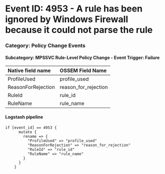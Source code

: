 # Event ID: 4953 - A rule has been ignored by Windows Firewall because it could not parse the rule
### Category: Policy Change Events
#### Subcategory: MPSSVC Rule-Level Policy Change - Event Trigger: Failure

|Native field name            |OSSEM Field Name                   |
|:----------------------------|:----------------------------------|
| ProfileUsed                 | profile_used                      |
| ReasonForRejection          | reason_for_rejection              |
| RuleId                      | rule_id                           |
| RuleName                    | rule_name                         |

#### Logstash pipeline

```
if [event_id] == 4953 {
      mutate {
        rename => {
          "ProfileUsed" => "profile_used"
          "ReasonForRejection" => "reason_for_rejection"
          "RuleId" => "rule_id"
          "RuleName" => "rule_name"
        }
      }
    }
```